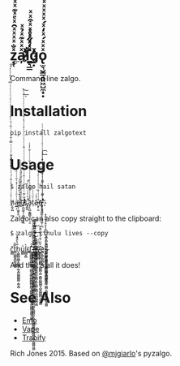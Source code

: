 # z̟̜ͯ̐ͯͯͯͯ̑ͯͤͯ͊ͯͯa̵̩ͯͯͯ͊ͯ̉ͯl̷ͯ̀ͯͯ҈̪͉̳ͯ̒ͯͯͤͯͯ͒ͯͯ҉͈ͯ̽ͯ̋ͯͯg̣ͯͯo̢̫͉̮͇̭͈͖̺̼͙̣ͯͯͯ́ͯ̒ͯ́ͯͯͯͯͯͯͯͯͯ̒ͯͯͯͯͯ̑ͯ̿̕͝

Command line zalgo.

# Installation

    pip install zalgotext

# Usage

    $ zalgo hail satan
    
h̸͕̰͓̺ͭ̔ͭͭͭͭ͐ͭ̎ͭ́ͭͭ̔ͭͮͭ̋ͭͭ͏̴̨̡̱̤̞̥̺̜ͭͭͭͭ̿ͭ̆ͭ̔ͭͭ̏ͭͪͭ̓ͭͭͭͭ͑ͭͭ͑ͭͭͭ͗ͭͭ͆ͭͭ̂ͭͭ͐ͭ̕͠͝͠a̶̶̫̲͎ͭͭͦͭͭͭͭ̉ͭ̆ͭͭͤͭi̞ͭͭ͒ͭ̋ͭ̇ͭ̾ͭ҉̵̣͕̩͚̯̟̱ͭ̾ͭͯͭͭͭͭͭͭͭͨͭͭͭͭ͘l̮ͭͭ͛ͭ͗ͭͭ̓ͭͣͭ̒ͭ͞ ̷̸̡̮̺͖̖̜̜̻̺͎̝̼ͭ̃ͭ̃ͭͭͭ̌ͭͭͭ̽ͭͭͥͭ͛ͭͭͭͭͭͭ̂ͭͭͭͭ̈ͭ́ͭ̓ͭͭ̔ͭ̋ͭͭͭͭͭͭͭͭ̌ͭ̚̕͢͠ͅ҉ͭsͭ҉̡̺͚ͭ͛ͭ̍ͭͭͭͭͭ̕a͎̩̯̪̝͇̳̬͎̙͎̯ͭ̾ͭͭͭ͂ͭͭͭͭͭͭͭͭͩͭ̌ͭͭͭͭ̄ͭ̾ͭt̹ͭͧͭͭͬͭaͭ̔ͭ҈̶͕̙̣͈ͭͭͭͭ̏ͭͭͭͭͭͤͭͮͭ͜͞nͭ҉̵̸͕̣͉̟̥ͭͭ͌ͭͭͭͭ̊ͭͭͭ̄ͭͭͭͭ̆ͭ̇ͭ́ͭ͢͡҉̡̢̢̛̥̺͚͓͔͚̫͚̦̦̺ͭͭ͊ͭͭͭ̀ͭ͌ͭͭͭͭͧͭͭͭ̊ͭͭ̉ͭ͑ͭ͛ͭͭͭͭͭ̓ͭͭ

Zalgo can also copy straight to the clipboard:

    $ zalgo cthulu lives --copy

č̻̻t̻̩̻̻͍̻̻̭̻̻̄̄̎h̨̻̻̻̻̻̙̻̻̻̣̻͓̻̻̻̻̻̻͔̻̝̻̅ͣ̀̂̆̾ͫ̀ͅͅu̻̻ͦl̻̻̭̻̀u̻҈̻͚̻̻̻̭̻̳̻̻̦̻̻̄́͠͞͏̨̛̻̻̻̻̻̻̻̻̻̘̻̻̻̲̻̖̻̻͕̻̻̻̻͚̻̻̜̻̻͐̀̊͛ͬͧ́̑̆͂ͩ̇̚͜ ̻̻̆͏̻̱̻̫̻̟̻̻͐͏̷̷̷̡̢̧̡̻̮̻̻̻̟̻̻̻̻̻̻̻̻̗̻̞̻̻̻̺̻̭̻̻̻̻̙̻̤̻̪̻̻̻̻̻̻̻̻̦̻̠̻̻̻͖̻̉̐̀̎ͪ̇̃̀ͧ͗ͥͮ̕͘͘͡l̵̨̻̲̻̻̤̻̻̻̻̻̻̻̮̻̻͍̻͈̻̻̮̻̻̭̻͑͋̌ͮ͆ͧ͜ͅ͏̻̻̻̻͖̻̻͉̻̻̻ͤͪ̾ͫ̑̚i̻̬̻̪̻҉̶̸̡̻̻̻̻̻̻̻̝̻̻̻̻̻̻̱̻̻̞̻̗̻̻̱̻̻̩̻̤̻̻̻̻̮̻́̎ͫ͋ͣ̓̿ͪ̄̿̓͑̚͢v̻̻̻̻̻ͥ̈ͫͨ҈̧̻̻̯̻̫̻̻̻̞̻̻̻͎̻̯̻̻̻̻̻̻͓̻͍̻̻̻̻̠̻̤̻̻ͮ͒ͫ̇͋̆̓ͪ̔̊̚͘ͅe̻͔̻̜̻͈̻͉̻s̴̢̻̻̻̻̻̻̞̻̳̻̻̻̻̱̻͖̻̻̝̻̤̻̻̣̻̻̻̪̻̻̻̥̻̻̈́̊ͬ̆ͩ̓ͪ̃̄̓ͅ͏̧̻͕̻̩̻̻̻̯̻̻̻̺̻͉̻̻̻̦̻̻̤̻̻͓̻̺̻̠̻͕̊̂̔̂̑̐̽


And that's all it does!

# See Also

* [Emo](https://github.com/Miserlou/Emo)
* [Vape](https://github.com/Miserlou/Vape)
* [Trapify](https://github.com/Miserlou/Trapify)

Rich Jones 2015. Based on [@mjgiarlo](https://github.com/mjgiarlo)'s pyzalgo.
